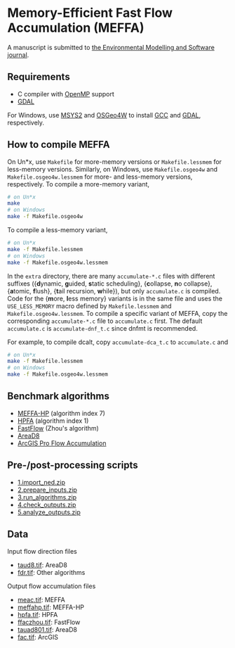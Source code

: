 # Memory-Efficient Fast Flow Accumulation (MEFFA)

A manuscript is submitted to [the Environmental Modelling and Software journal](https://www.sciencedirect.com/journal/environmental-modelling-and-software).

## Requirements

* C compiler with [OpenMP](https://www.openmp.org/) support
* [GDAL](https://gdal.org/)

For Windows, use [MSYS2](https://www.msys2.org/) and [OSGeo4W](https://trac.osgeo.org/osgeo4w/) to install [GCC](https://gcc.gnu.org/) and [GDAL](https://gdal.org/), respectively.

## How to compile MEFFA

On Un*x, use `Makefile` for more-memory versions or `Makefile.lessmem` for less-memory versions. Similarly, on Windows, use `Makefile.osgeo4w` and `Makefile.osgeo4w.lessmem` for more- and less-memory versions, respectively. To compile a more-memory variant,
```bash
# on Un*x
make
# on Windows
make -f Makefile.osgeo4w
```
To compile a less-memory variant,
```bash
# on Un*x
make -f Makefile.lessmem
# on Windows
make -f Makefile.osgeo4w.lessmem
```

In the `extra` directory, there are many `accumulate-*.c` files with different suffixes ({**d**ynamic, **g**uided, **s**tatic scheduling}, {**c**ollapse, **n**o collapse}, {**a**tomic, **f**lush}, {**t**ail recursion, **w**hile}), but only `accumulate.c` is compiled. Code for the {**m**ore, **l**ess memory} variants is in the same file and uses the `USE_LESS_MEMORY` macro defined by `Makefile.lessmem` and `Makefile.osgeo4w.lessmem`. To compile a specific variant of MEFFA, copy the corresponding `accumulate-*.c` file to `accumulate.c` first. The default `accumulate.c` is `accumulate-dnf_t.c` since dnfmt is recommended.

For example, to compile dcalt, copy `accumulate-dca_t.c` to `accumulate.c` and
```bash
# on Un*x
make -f Makefile.lessmem
# on Windows
make -f Makefile.osgeo4w.lessmem
```

## Benchmark algorithms

* [MEFFA-HP](https://github.com/HuidaeCho/high_performance_flow_accumulation) (algorithm index 7)
* [HPFA](https://github.com/HuidaeCho/high_performance_flow_accumulation) (algorithm index 1)
* [FastFlow](https://github.com/HuidaeCho/FastFlow) (Zhou's algorithm)
* [AreaD8](https://github.com/dtarb/TauDEM)
* [ArcGIS Pro Flow Accumulation](https://pro.arcgis.com/en/pro-app/latest/tool-reference/spatial-analyst/flow-accumulation.htm)

## Pre-/post-processing scripts

* [1.import_ned.zip](https://data.isnew.info/meffa/1.import_ned.zip)
* [2.prepare_inputs.zip](https://data.isnew.info/meffa/2.prepare_inputs.zip)
* [3.run_algorithms.zip](https://data.isnew.info/meffa/3.run_algorithms.zip)
* [4.check_outputs.zip](https://data.isnew.info/meffa/4.check_outputs.zip)
* [5.analyze_outputs.zip](https://data.isnew.info/meffa/5.analyze_outputs.zip)

## Data

Input flow direction files

* [taud8.tif](https://data.isnew.info/meffa/taud8.tif): AreaD8
* [fdr.tif](https://data.isnew.info/meffa/fdr.tif): Other algorithms

Output flow accumulation files

* [meac.tif](https://data.isnew.info/meffa/meac.tif): MEFFA
* [meffahp.tif](https://data.isnew.info/meffa/meffahp.tif): MEFFA-HP
* [hpfa.tif](https://data.isnew.info/meffa/hpfa.tif): HPFA
* [ffaczhou.tif](https://data.isnew.info/meffa/ffaczhou.tif): FastFlow
* [tauad801.tif](https://data.isnew.info/meffa/tauad801.tif): AreaD8
* [fac.tif](https://data.isnew.info/meffa/fac.tif): ArcGIS

